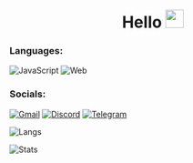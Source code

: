 <h1 align="center">Hello
<img src="https://github.com/blackcater/blackcater/raw/main/images/Hi.gif" height="32"/></h1>


### Languages:
![JavaScript](https://img.shields.io/badge/-javascript-21262d?style=for-the-badge&logo=javascript&logoColor=3572a5)
![Web](https://img.shields.io/badge/-html-21262d?style=for-the-badge&logo=html&logoColor=3572a5)

### Socials:
[![Gmail](https://img.shields.io/badge/-Gmail-21262d?style=for-the-badge&logo=gmail&logoColor=3572a5)](mailto:0.nxoji.0@gmail.com)
[![Discord](https://img.shields.io/badge/-Discord-21262d?style=for-the-badge&logo=discord&logoColor=3572a5)](https://discord.com/users/600787259758870528/)
[![Telegram](https://img.shields.io/badge/-Telegram-21262d?style=for-the-badge&logo=telegram&logoColor=3572a5)](https://t.me/nXoji)

![Langs](https://github-readme-stats.vercel.app/api/top-langs/?username=nXoji&layout=compact&theme=github_dark)

![Stats](https://github-readme-stats.vercel.app/api?username=nXoji&show_icons=true&theme=github_dark)
